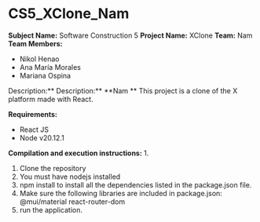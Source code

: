 # CS5_XClone_Nam
**Subject Name:** Software Construction 5
**Project Name:** XClone
**Team:** Nam
**Team Members:**
* Nikol Henao
* Ana María Morales
* Mariana Ospina

Description:** Description:** **Nam **
This project is a clone of the X platform made with React.

**Requirements:**
* React JS
* Node v20.12.1
  
**Compilation and execution instructions:** 1.
1. Clone the repository
2. You must have nodejs installed
3. npm install to install all the dependencies listed in the package.json file.
4. Make sure the following libraries are included in package.json:
    @mui/material
    react-router-dom
5. run the application.

